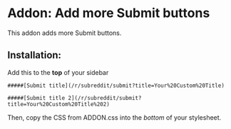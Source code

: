 # Addon: Add more Submit buttons
This addon adds more Submit buttons.

## Installation:
Add this to the **top** of your sidebar

```
#####[Submit title](/r/subreddit/submit?title=Your%20Custom%20Title)

#####[Submit title 2](/r/subreddit/submit?title=Your%20Custom%20Title%202)
```

Then, copy the CSS from ADDON.css into the *bottom* of your stylesheet.
